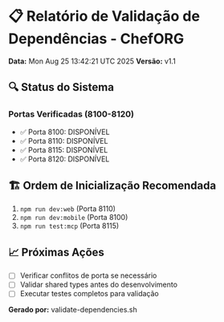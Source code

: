 # 📋 Relatório de Validação de Dependências - ChefORG

**Data:** Mon Aug 25 13:42:21 UTC 2025
**Versão:** v1.1

## 🔍 Status do Sistema

### Portas Verificadas (8100-8120)
- ✅ Porta 8100: DISPONÍVEL
- ✅ Porta 8110: DISPONÍVEL
- ✅ Porta 8115: DISPONÍVEL
- ✅ Porta 8120: DISPONÍVEL

## 🏗️ Ordem de Inicialização Recomendada

1. `npm run dev:web` (Porta 8110)
2. `npm run dev:mobile` (Porta 8100) 
3. `npm run test:mcp` (Porta 8115)

## 📈 Próximas Ações

- [ ] Verificar conflitos de porta se necessário
- [ ] Validar shared types antes do desenvolvimento
- [ ] Executar testes completos para validação

**Gerado por:** validate-dependencies.sh
